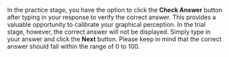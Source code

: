 In the practice stage, you have the option to click the **Check Answer** button after typing in your response to verify the correct answer. This provides a valuable opportunity to calibrate your graphical perception. In the trial stage, however, the correct answer will not be displayed. Simply type in your answer and click the **Next** button. Please keep in mind that the correct answer should fall within the range of 0 to 100.